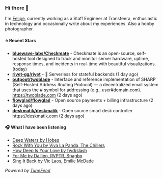 ### Hi there 👋

I'm [Felipe](https://felipevm.com), currently working as a Staff Engineer at Transfeera, enthusiastic in technology and occasionally write about my experiences. Also a hobby photographer.

#### ⭐ Recent Stars
- **[bluewave-labs/Checkmate](https://github.com/bluewave-labs/Checkmate)** - Checkmate is an open-source, self-hosted tool designed to track and monitor server hardware, uptime, response times, and incidents in real-time with beautiful visualizations. (today)
- **[rivet-gg/rivet](https://github.com/rivet-gg/rivet)** - 🔩 Serverless for stateful backends (1 day ago)
- **[outpoot/twoblade](https://github.com/outpoot/twoblade)** - Interface and reference implementation of SHARP (Self-Hosted Address Routing Protocol) — a decentralized email system that uses the # symbol for addressing (e.g., user#domain.com). https://twoblade.com (2 days ago)
- **[flowglad/flowglad](https://github.com/flowglad/flowglad)** - Open source payments &#43; billing infrastructure (2 days ago)
- **[deskmatik/deskmatik](https://github.com/deskmatik/deskmatik)** - Open source smart desk controller https://deskmatik.com (2 days ago)

#### 🎧 What I have been listening
- [Deep Waters by Hobes](https://open.spotify.com/track/3nIPnFIIv3nc3jMwAF6KOf)
- [Rock With You by Viva La Panda, The Chillers](https://open.spotify.com/track/62zDa4diK8Xa75q1YiTPce)
- [How Deep Is Your Love by fwd/slash](https://open.spotify.com/track/6whE9W4LkAaTyltd0Y44jm)
- [For Me by Dallien, RVPTR, Spagbo](https://open.spotify.com/track/0PJCvbrQc5Dbccq5pcQ2D3)
- [Sing It Back by Vic Laos, Emilie McDade](https://open.spotify.com/track/4DicVDyPHuVrPI4fDbvQ3t)

_Powered by [TuneFeed](https://tunefeed.app?ref=github.com)_
